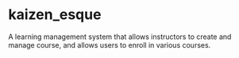 # kaizen_esque
A learning management system that allows instructors to create and manage course, and allows users to enroll in various courses.

